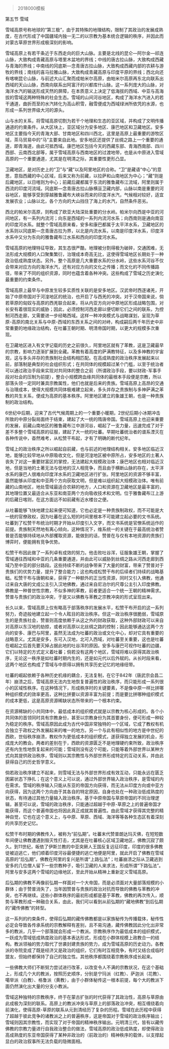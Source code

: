 # 
> 2018000模板



第五节 雪域




雪域高原号称地球的“第三极”，由于其特殊的地理结构，限制了其政治的发展成熟度，在古代形成了中国疆域内独一无二的以宗教为基本统合逻辑的秩序，并因此而对蒙古草原世界形成极深刻的影响。

雪域高原上有若干条近于东西走向的巨大山脉。主要是北线的昆仑—阿尔金—祁连山脉，大致构成青藏高原与塔里木盆地的界线；中线的唐古拉山脉，大致构成西藏与青海的界线；中南线的冈底斯—念青唐古拉山脉，大致构成西藏内部的农耕与游牧的界线；南线的喜马拉雅山脉，大致构成青藏高原与印度平原的界线；西北向还有喀喇昆仑山脉，与前述大山汇聚而成帕米尔高原，由帕米尔高原再东北向联系出西域的天山山脉，西南向联系出阿富汗的兴都库什山脉。这一系列庞大的山脉，对海洋水汽的输送形成天然的屏障，在本质意义上决定了低海拔的西域、中亚与高海拔的雪域这两种特殊的社会生态。雪域的山间河谷地区，构成了海洋水汽进入的若干通道，曲折而至的水汽转化为高山积雪，融雪便成为西域绿洲所依凭的水源，也形成一系列世界级大河的源头。

山与水的关系，将雪域高原切割为若干个地理和生态的亚区域，并构成了文明传播通道的约束条件。从大区块上，亚区域分为安多地区、康巴地区和卫藏地区。安多地区主要指今天的青海大部、甘南地区和四川西北，这里是高原上最重要的游牧区域，茶马贸易中的“马”主要来自此地。安多地区还提供了丝绸之路上一个重要的通道，即青海道，由此可抵西域。康巴地区包括今天的西藏东部、青海西南部、四川西部、云南西北部等，属于雪域高原与西南地区的过渡地带，也是从中原进入雪域高原的一个重要通道，尤其是在明清之际，其重要性更形凸显。

卫藏地区，是对历史上的“卫”与“藏”以及阿里地区的合称。“卫”是藏语“中心”的意思，意指西藏的中心区域，后来又称为前藏，以拉萨和山南地区为中心；“藏”则是后藏地区，以日喀则为中心；前藏后藏都属于东流的雅鲁藏布江流域，阿里则属于西流的印度河流域。冈底斯—念青唐古拉山脉横亘卫藏内部，山脉以南是重要的河谷地区，能够享受到穿越雅鲁藏布大峡谷而来的印度洋水汽，气候相对较好，适宜发展农业；山脉以北，各个方向的大山挡住了海上的水汽，自然条件恶劣。

西北的帕米尔高原，则构成了欧亚大陆深处重要的分水岭。帕米尔向西是中亚的河间地区，有一系列内流河；向东是西域的一系列内流河水系；向西南则是通向南亚的印度河水系。就整个雪域高原来看，安多和康巴都属于太平洋水系，卫藏地区的水系则以冈底斯—念青唐古拉为界，以北是内流水系，以南是印度洋水系，印度洋水系中又分为东向的雅鲁藏布江水系和西向的印度河水系。

雪域高原的地理特征导致，其生态很严酷，地理被分割得极为破碎，交通困难，无法形成大规模的人口聚集繁衍，治理成本奇高无比，这使得雪域地区长期处于一种政治低成熟度状态。另外，整个高原是几大重要水系的分水岭，这些水系河谷不仅会带来对应方向的海洋水汽，还有对应方向的文化之传播；而文化的不同传播路径，带来了不同的组织资源，同时也蕴含着各种冲突。这些构成了雪域之历史演化最重要的约束条件。

雪域高原上最早与中原发生较多实质性关联的是安多地区。汉武帝时西逐诸羌，开始了中原帝国对于河湟地区的统治，也开启了与西羌的冲突。对于汉帝国来说，倘若草原的匈奴与高原的西羌联合起来，将从内亚方向对中原地区形成战略包围，对长安有着很现实的威胁；因此，必须控制河西走廊以便切断它们之间的联系，为控制河西走廊，又需要进一步经略西域。这样一种冲突模式与战略谋划，呈现为草原-高原的南北关系与中原-西域的东西关系之间的对峙，构成嗣后两千年历史中非常重要的地缘政治结构，在吐蕃王朝时期、明清帝国时期，以更大的规模多次重现。

在卫藏地区进入有文字记载的历史之前很久，阿里地区就有了苯教，这是卫藏最早的宗教，影响力逐渐扩展到全藏。苯教有着高度的萨满教特征，以及多神教的宇宙观，这与多头并存的贵族制社会结构相匹配。在高成熟度的政治秩序发展起来以前，部落制是典型的社会组织形式；在共同体的规模超过某个门槛，以至于统治者可以通过政治手段来实现对共同体的整合之前（所谓政治手段，要以财政-军事手段对社会的压制为前提），整合小规模跨血缘共同体的最根本手段便是宗教，所以部落头领一定同时兼具宗教属性，他们也就是后来的贵族。雪域高原上高昂的交通与治理成本，使得大规模共同体极难建立起来，多头并存之贵族制与多神萨满之苯教的共生关系，便成为高原的基本秩序。阿里地区建立的象雄王朝，也是一种贵族制的政治结构。

6世纪中后期，迎来了古代气候周期上的一个重要小暖期，2世纪后期小冰期冲击所致的中原分裂局面终于结束，建起了大一统的隋唐帝国。雪域高原上也迎来重要的发展，前藏山南地区的雅鲁藏布江中游河谷，崛起了一支力量，迅速完成了对于差不多整个雪域高原的征服，建起了大一统的吐蕃。早期吐蕃统治者的谱系湮灭在各种传说中，杳然难考，从松赞干布起，才有了明确的断代纪年。

雪域上的政治秩序之所以崛起自前藏，也与前述的地理结构相关。安多地区临近汉地，能够比较早地从中原吸收文化，但是河湟地区被中原所占，安多地区的土著人丧失了对这一重要财富区的掌控，无法建起大规模政治体；康巴地区也相对临近汉地，但是当地的土著无法与低地的汉人相竞争，而且由于横断山脉的存在，太平洋水系的康巴人很难向印度洋水系的卫藏地区进行扩张。阿里地区的资源不够丰富，虽然能够从印度和中亚两个方向获取文明，但是难以组织起大规模政治体。唯有前藏的山南地区，地处雪域最适合农耕的地方，人口和资源在卫藏地区是最丰富的，其地理位置又最适合从东亚和南亚两个方向吸收技术和文明。位于雅鲁藏布江上游的后藏日喀则，在这方面远不如前藏有近水楼台之便。

从吐蕃能够飞快地建立起来便可知道，它也必定是一种贵族制政权，而不可能是大一统的官僚政权，因为吐蕃在这么短的时间里根本不可能建立起必要的文书系统。吐蕃到了松赞干布统治时期才开始从印度引入文字，而文书系统是官僚系统运作的前提。贵族制天然地有离心倾向，这种情况下，维系统一的关键在于最高统治者赞普是否能够持续地从外部攫取资源，能做到的话，赞普在与仅有本地资源的贵族们博弈时，便能拥有竞争优势。

松赞干布因此做了一系列卓有成效的努力。他击败吐谷浑，征服象雄王朝，掌握了雪域通往西域和中亚的几条重要通道，并由此可以威胁到丝绸之路从河西走廊到西域乃至中亚的部分路段。这些持续不断的战争带来了大量的财富，带来了赞普对于贵族们的优势力量，提升了整合能力；这也构成松赞干布的后续者们持续的战略基础。松赞干布与唐朝和亲，获得了一种额外的正当性资源，同时又引入佛教，他通过来自大唐的文成公主引入汉地佛教，通过来自尼泊尔的尺尊公主引入印度佛教。佛教是一种普世性宗教，不似多神的苯教，前者更适合一个统一王朝的精神需求。赞普与贵族们的政治冲突，于是又以佛教与苯教之宗教冲突的形式呈现出来。

长久以来，雪域高原上仅有略高于部落秩序的发展水平，松赞干布开启的这一系列努力，奇迹般地建立起一个令人眩目的政治秩序。但这一政治秩序很脆弱，雪域原生的是贵族社会，赞普则高度依赖于从这之外的财政获取，这种外部财政可以来自对高原以东汉地的劫掠，或者对高原以北丝绸之路的控制；因此能够通达这两个方向的安多、康巴与阿里，虽然无法成为吐蕃的政治或文化中心，却对它具有重要的战略意义。尤其是安多，东可入汉地，北可入西域，对吐蕃至关重要，这也是吐蕃在崛起之后首先要灭掉占据此地的吐谷浑的原因。安多与康巴可视作吐蕃的边疆，它们以特定的方式定义着吐蕃；倘若没有这两个地区，雪域将难以获得其政治秩序，无论这一秩序是如吐蕃时期内生的，还是如元代以后外赋的。从长时段来看，这两个地区也构成了雪域与中原得以拥有共享历史记忆的地缘纽带。

吐蕃的崛起依赖于各种历史机缘的耦合，无法复制，在它于842年（唐武宗会昌二年）崩溃之后，雪域高原无法内生地恢复普遍性的政治秩序，而只能形成一系列很小的区域性秩序。在这种情况下，形成秩序时的关键要素，不是像中原一样比拼哪种组织模式的效率更高，这种比拼要以资源丰富为前提；而是要比拼哪种组织模式的成本更低，这是高原资源稀缺状态所带来的一个根本约束。

在资源稀缺的小共同体中，最低成本的组织模式就是以宗教为核心形成的。各个小共同体的首领同时具有宗教身份，甚至以宗教身份为其首要身份，便可形成一种较为稳定的秩序。雪域高原因此成为古代中国非常独特的一个区域，它成了教权有机会独立于政权之外发展起来的唯一的地方。另一个与此有相似性的地方是中世纪的西欧，世俗秩序崩溃，教权作为更低成本的组织模式，遂获得独立发展的机会，形成庞大的教会。两者的差别在于，西欧的资源匮乏不是地理硬约束所致，政治秩序还有内生性地恢复起来的可能；雪域则没有这个可能，只能等着外部世界以某种方式向其提供政治秩序，雪域则以其宗教性与外部世界形成特定的互动关系，并由此获得自己的历史哲学意义。

倘若政治秩序建立不起来，则雪域无法与外部世界形成有效互动，只能永远在匮乏困窘状态下挣扎；在这个意义上可以说，通过外部世界输入政治秩序，是雪域的内在需求。雪域的秩序输入只能从东亚的帝国方向获得，而无法从印度方向或中亚方向获得，因为这两个方向由于其各自的特定原因，自身也处在一种政治低成熟度的状态，有待通过其他力量输入政治秩序。基于中原帝国与草原帝国的不同治理逻辑，甚至可以说，雪域的政治秩序，只能通过超越于中原-草原之上的普遍帝国才能获得，而这个普遍帝国也将因此真正成就其普遍性。由此雪域才获得其完整的精神自觉，它也在这个意义上，与中原、草原、西域、海洋等等各种生态区有着深刻的共享历史记忆。

松赞干布时期的佛教传入，被称为“前弘期”。吐蕃末代赞普朗达玛灭佛，在短短数年间便让佛教遭遇到毁灭性打击，尤其是在吐蕃核心区域卫藏地区，佛教沉寂了颇久。到11世纪，皈依了伊斯兰教的中亚突厥人王国反复远征印度，印度的很多佛教徒被迫逃亡，他们顺着印度河谷最便捷的逃亡地便是阿里，就此开启了佛教在雪域高原的“后弘期”。佛教在阿里的复兴是所谓“上路弘法”；吐蕃崩溃之际从卫藏逃到安多的几位僧人留下一些宗教种子，吸引卫藏的人来求法，形成所谓“下路弘法”。阿里与安多这两个雪域的边缘地区，至此开始从精神上重新定义雪域高原。

后弘期的佛教不再像前弘期一样面对一个大帝国，而是必须面对大量部落规模的小群体；由于赞普消失了，当年因赞普与贵族的政治对抗而导致的佛教与苯教的冲突，也不再继续。这些小群体秩序的最初形成都是基于苯教，佛教的再次传入，顺势与苯教形成一种融合关系，由此，我们可以看到从前弘期的“藏地佛教”到后弘期的“藏传佛教”的转型。

这一系列的约束条件，使得后弘期的藏传佛教都是以家族秘传为传播载体，秘传性必定会导致各传承系统的宗教解释有差别，且不易沟通，藏传佛教因此分化出非常多的教派，几乎一个部落就会形成一个教派。宗教秩序作为最低成本的组织模式，一跃成为雪域低成熟度政治的基本表达形式，形成在小群体规模上政教合一的结构。教派领袖的势力取代了世袭封建贵族的势力，成为雪域高原的历史动力。各教派的寺院变成了既是经济又是政治的组织，它们有时互相竞争，有时又结合成临时盟友，但始终都保持了自己的独立性。其他秩序都围绕着宗教秩序成长起来。

一些佛教大师们不断努力尝试进行改革，以改变令人不满的宗教状况，在这个基础上，形成几个大的教派，按照历史顺序，分别是宁玛派（红教）、萨迦派（花教）、噶举派（白教）、格鲁派（黄教），由于小群体秘传这一根本前提，每个大的教派下面仍然演化出大量的分支小教派。

雪域这种独特的宗教秩序，终于在蒙古扩张的时代获得了其政治性，高原与草原由此成极为深刻的联系。高原上的教派冲突与草原上的部落政治冲突，相互缠绕着向前演化，使得高原-草原的联系从元到清经历了复杂的历程。雪域在此历程中获得了超越于彼此竞争的诸教派之上的普遍秩序，这是帝国对于雪域的政治秩序输出；雪域则因其宗教性，而实现了对于帝国的精神秩序输出。元明清三代，皆有以藏传佛教的宗教力量进行自我政治整合的做法，雪域高原的政治低成熟度，却使得政治高成熟度的东亚帝国获得了某种非政治的（前政治的）精神秩序的载体，以支撑起显白的政治叙事所无法负载的隐微面相。



